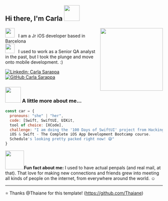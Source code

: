 <h2> Hi there, I'm Carla <img src="https://media0.giphy.com/media/S8Gj5ShbFsH011mZIS/giphy.gif" width="50"></h2>
<img align='right' src="https://media2.giphy.com/media/L12Zh0n6ut42L1CeJg/giphy.gif" width="200">
<p><img src="https://media2.giphy.com/media/gLzyDbZHPBPkGmzvQH/giphy.gif" width="30">&nbsp;&nbsp;&nbsp;I am a Jr iOS developer based in Barcelona</br>
<img src="https://media2.giphy.com/media/gLzyDbZHPBPkGmzvQH/giphy.gif" width="30">&nbsp;&nbsp;&nbsp;I used to work as a Senior QA analyst in the past, but I took the plunge and move onto mobile development. :)
</p>

[![Linkedin: Carla Sarappa](https://img.shields.io/badge/-CarlaSarappa-blue?style=flat-square&logo=Linkedin&logoColor=white&link=https://www.linkedin.com/in/carlasarappa/)](https://www.linkedin.com/in/carlasarappa/)
[![GitHub Carla Sarappa](https://img.shields.io/github/followers/carlasarappa?label=follow&style=social)](https://github.com/carlasarappa)


### <img src="https://media3.giphy.com/media/ihAXNlpbVHMYiJy9ZP/giphy.gif" width="50"> A little more about me...  

```javascript
const car = {
  pronouns: "she" | "her",
  code: [Swift, SwiftUI, UIKit,
  tool of choice: [XCode],
  challenge: "I am doing the '100 Days of SwiftUI' project from Hacking With Swift (Paul Hudson), checking out Appcoda's iOS Programming book and Dr Angela Yu's 
  iOS & Swift - The Complete iOS App Development Bootcamp course. 
  Schedule's looking pretty packed right now! 😅"
}
```

<p><img src="https://media1.giphy.com/media/dUfpiUa5Qr4LspOwhL/giphy.gif" width="60"><b>Fun fact about me:</b> I used to have actual penpals (and real mail, at that). That love for making new connections and friends grew into meeting all kinds of people on the internet, from everywhere around the world. ☺️</p>

---

⭐️ Thanks @Thaiane for this template! (https://github.com/Thaiane)

<!--
**carlasarappa/carlasarappa** is a ✨ _special_ ✨ repository because its `README.md` (this file) appears on your GitHub profile.

Here are some ideas to get you started:

- 🔭 I’m currently working on ...
- 🌱 I’m currently learning ...
- 👯 I’m looking to collaborate on ...
- 🤔 I’m looking for help with ...
- 💬 Ask me about ...
- 📫 How to reach me: ...
- 😄 Pronouns: ...
- ⚡ Fun fact: ...
### Hi there 👋
-->

